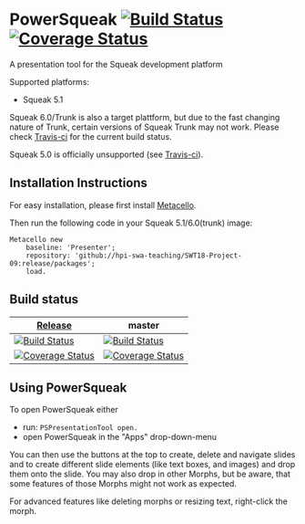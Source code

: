 # PowerSqueak [![Build Status](https://travis-ci.org/hpi-swa-teaching/SWT18-Project-09.svg?branch=release)](https://travis-ci.org/hpi-swa-teaching/SWT18-Project-09)[![Coverage Status](https://coveralls.io/repos/github/hpi-swa-teaching/SWT18-Project-09/badge.svg?branch=release)](https://coveralls.io/github/hpi-swa-teaching/SWT18-Project-09?branch=release)

A presentation tool for the Squeak development platform

Supported platforms:
* Squeak 5.1

Squeak 6.0/Trunk is also a target plattform, but due to the fast changing nature of Trunk, certain versions of Squeak Trunk may not work.
Please check [Travis-ci](https://travis-ci.org/hpi-swa-teaching/SWT18-Project-09) for the current build status.

Squeak 5.0 is officially unsupported (see [Travis-ci](https://travis-ci.org/hpi-swa-teaching/SWT18-Project-09)).

## Installation Instructions
For easy installation, please first install [Metacello](https://github.com/Metacello/metacello).

Then run the following code in your Squeak 5.1/6.0(trunk) image:
``` smalltalk
Metacello new
	baseline: 'Presenter';
	repository: 'github://hpi-swa-teaching/SWT18-Project-09:release/packages';
	load.
```

## Build status
| [Release](https://github.com/hpi-swa-teaching/SWT18-Project-09/releases/latest) | master
| ------------------------- | ------------------- |
| [![Build Status](https://travis-ci.org/hpi-swa-teaching/SWT18-Project-09.svg?branch=release)](https://travis-ci.org/hpi-swa-teaching/SWT18-Project-09) | [![Build Status](https://travis-ci.org/hpi-swa-teaching/SWT18-Project-09.svg?branch=master)](https://travis-ci.org/hpi-swa-teaching/SWT18-Project-09) |
| [![Coverage Status](https://coveralls.io/repos/github/hpi-swa-teaching/SWT18-Project-09/badge.svg?branch=release)](https://coveralls.io/github/hpi-swa-teaching/SWT18-Project-09?branch=release) | [![Coverage Status](https://coveralls.io/repos/github/hpi-swa-teaching/SWT18-Project-09/badge.svg?branch=master)](https://coveralls.io/github/hpi-swa-teaching/SWT18-Project-09?branch=master) |

## Using PowerSqueak
To open PowerSqueak either
* run: ``` PSPresentationTool open. ```
* open PowerSqueak in the "Apps" drop-down-menu

You can then use the buttons at the top to create, delete and navigate slides and to create different slide elements (like text boxes, and images) and drop them onto the slide.
You may also drop in other Morphs, but be aware, that some features of those Morphs might not work as expected.

For advanced features like deleting morphs or resizing text, right-click the morph.
